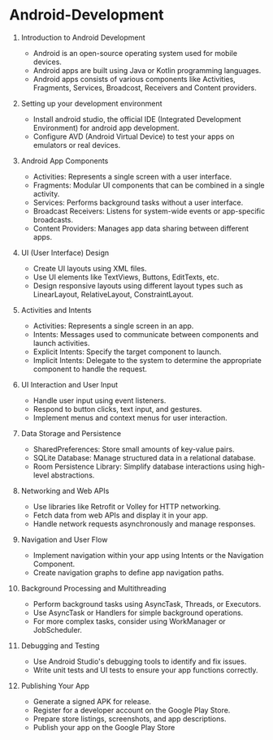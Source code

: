 # Android-Development
1. Introduction to Android Development
   - Android is an open-source operating system used for mobile devices.
   - Android apps are built using Java or Kotlin programming languages.
   - Android apps consists of various components like Activities, Fragments, Services, Broadcost, Receivers and Content providers.
     
2. Setting up your development environment
   - Install android studio, the official IDE (Integrated Development Environment) for android app development.
   - Configure AVD (Android Virtual Device) to test your apps on emulators or real devices.
     
3. Android App Components
   - Activities: Represents a single screen with a user interface.
   - Fragments: Modular UI components that can be combined in a single activity.
   - Services: Performs background tasks without a user interface.
   - Broadcast Receivers: Listens for system-wide events or app-specific broadcasts.
   - Content Providers: Manages app data sharing between different apps.

4. UI (User Interface) Design
   - Create UI layouts using XML files.
   - Use UI elements like TextViews, Buttons, EditTexts, etc.
   - Design responsive layouts using different layout types such as LinearLayout, RelativeLayout, ConstraintLayout.
  
5. Activities and Intents
   - Activities: Represents a single screen in an app.
   - Intents: Messages used to communicate between components and launch activities.
   - Explicit Intents: Specify the target component to launch.
   - Implicit Intents: Delegate to the system to determine the appropriate component to handle the request.

6. UI Interaction and User Input
   - Handle user input using event listeners.
   - Respond to button clicks, text input, and gestures.
   - Implement menus and context menus for user interaction.

7. Data Storage and Persistence
   - SharedPreferences: Store small amounts of key-value pairs.
   - SQLite Database: Manage structured data in a relational database.
   - Room Persistence Library: Simplify database interactions using high-level abstractions.
  
8. Networking and Web APIs
   - Use libraries like Retrofit or Volley for HTTP networking.
   - Fetch data from web APIs and display it in your app.
   - Handle network requests asynchronously and manage responses.
  
9. Navigation and User Flow
   - Implement navigation within your app using Intents or the Navigation Component.
   - Create navigation graphs to define app navigation paths.

10. Background Processing and Multithreading
    - Perform background tasks using AsyncTask, Threads, or Executors.
    - Use AsyncTask or Handlers for simple background operations.
    - For more complex tasks, consider using WorkManager or JobScheduler.
   
11. Debugging and Testing
    - Use Android Studio's debugging tools to identify and fix issues.
    - Write unit tests and UI tests to ensure your app functions correctly.

12. Publishing Your App
    - Generate a signed APK for release.
    - Register for a developer account on the Google Play Store.
    - Prepare store listings, screenshots, and app descriptions.
    - Publish your app on the Google Play Store
      
